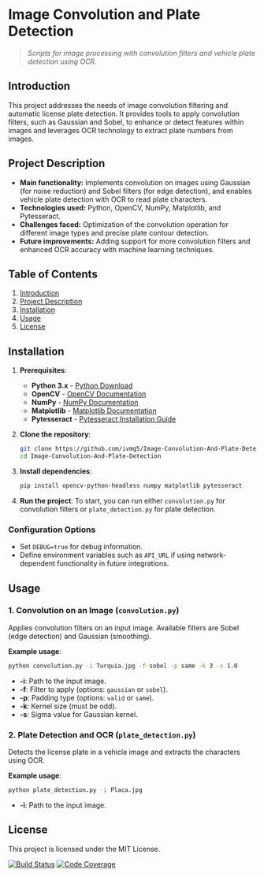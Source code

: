 # **Image Convolution and Plate Detection**
> *Scripts for image processing with convolution filters and vehicle plate detection using OCR.*

## **Introduction**
This project addresses the needs of image convolution filtering and automatic license plate detection. It provides tools to apply convolution filters, such as Gaussian and Sobel, to enhance or detect features within images and leverages OCR technology to extract plate numbers from images.

## **Project Description**
- **Main functionality:** Implements convolution on images using Gaussian (for noise reduction) and Sobel filters (for edge detection), and enables vehicle plate detection with OCR to read plate characters.
- **Technologies used:** Python, OpenCV, NumPy, Matplotlib, and Pytesseract.
- **Challenges faced:** Optimization of the convolution operation for different image types and precise plate contour detection.
- **Future improvements:** Adding support for more convolution filters and enhanced OCR accuracy with machine learning techniques.

## **Table of Contents**
1. [Introduction](#introduction)
2. [Project Description](#project-description)
3. [Installation](#installation)
4. [Usage](#usage)
5. [License](#license)

## **Installation**
1. **Prerequisites**:
   - **Python 3.x** - [Python Download](https://www.python.org/downloads/)
   - **OpenCV** - [OpenCV Documentation](https://opencv.org/)
   - **NumPy** - [NumPy Documentation](https://numpy.org/)
   - **Matplotlib** - [Matplotlib Documentation](https://matplotlib.org/)
   - **Pytesseract** - [Pytesseract Installation Guide](https://github.com/madmaze/pytesseract)

2. **Clone the repository**:
   ```bash
   git clone https://github.com/ivmg5/Image-Convolution-And-Plate-Detection.git
   cd Image-Convolution-And-Plate-Detection
   ```

3. **Install dependencies**:
   ```bash
   pip install opencv-python-headless numpy matplotlib pytesseract
   ```

4. **Run the project**:
   To start, you can run either `convolution.py` for convolution filters or `plate_detection.py` for plate detection.

### **Configuration Options**
- Set `DEBUG=true` for debug information.
- Define environment variables such as `API_URL` if using network-dependent functionality in future integrations.

## **Usage**

### 1. Convolution on an Image (`convolution.py`)
Applies convolution filters on an input image. Available filters are Sobel (edge detection) and Gaussian (smoothing).

**Example usage**:
```bash
python convolution.py -i Turquia.jpg -f sobel -p same -k 3 -s 1.0
```

- **-i**: Path to the input image.
- **-f**: Filter to apply (options: `gaussian` or `sobel`).
- **-p**: Padding type (options: `valid` or `same`).
- **-k**: Kernel size (must be odd).
- **-s**: Sigma value for Gaussian kernel.

### 2. Plate Detection and OCR (`plate_detection.py`)
Detects the license plate in a vehicle image and extracts the characters using OCR.

**Example usage**:
```bash
python plate_detection.py -i Placa.jpg
```

- **-i**: Path to the input image.

## **License**
This project is licensed under the MIT License.

[![Build Status](https://img.shields.io/badge/status-active-brightgreen)](#)
[![Code Coverage](https://img.shields.io/badge/coverage-80%25-yellowgreen)](#)
